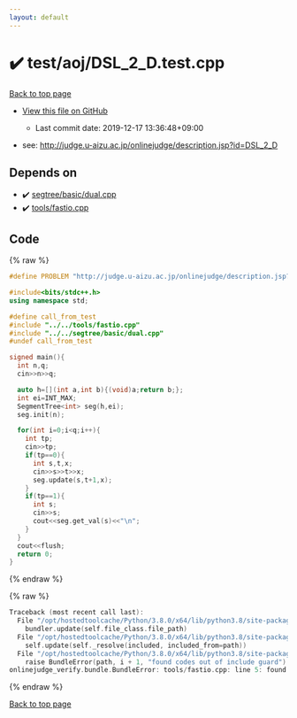 ```yaml
---
layout: default
---
```


<!-- mathjax config similar to math.stackexchange -->
<script type="text/javascript" async
  src="https://cdnjs.cloudflare.com/ajax/libs/mathjax/2.7.5/MathJax.js?config=TeX-MML-AM_CHTML">
</script>
<script type="text/x-mathjax-config">
  MathJax.Hub.Config({
    TeX: { equationNumbers: { autoNumber: "AMS" }},
    tex2jax: {
      inlineMath: [ ['$','$'] ],
      processEscapes: true
    },
    "HTML-CSS": { matchFontHeight: false },
    displayAlign: "left",
    displayIndent: "2em"
  });
</script>

<script type="text/javascript" src="https://cdnjs.cloudflare.com/ajax/libs/jquery/3.4.1/jquery.min.js"></script>
<script src="https://cdn.jsdelivr.net/npm/jquery-balloon-js@1.1.2/jquery.balloon.min.js" integrity="sha256-ZEYs9VrgAeNuPvs15E39OsyOJaIkXEEt10fzxJ20+2I=" crossorigin="anonymous"></script>
<script type="text/javascript" src="../../../assets/js/copy-button.js"></script>
<link rel="stylesheet" href="../../../assets/css/copy-button.css" />


# :heavy_check_mark: test/aoj/DSL_2_D.test.cpp

<a href="../../../index.html">Back to top page</a>

* <a href="{{ site.github.repository_url }}/blob/master/test/aoj/DSL_2_D.test.cpp">View this file on GitHub</a>
    - Last commit date: 2019-12-17 13:36:48+09:00


* see: <a href="http://judge.u-aizu.ac.jp/onlinejudge/description.jsp?id=DSL_2_D">http://judge.u-aizu.ac.jp/onlinejudge/description.jsp?id=DSL_2_D</a>


## Depends on

* :heavy_check_mark: <a href="../../../library/segtree/basic/dual.cpp.html">segtree/basic/dual.cpp</a>
* :heavy_check_mark: <a href="../../../library/tools/fastio.cpp.html">tools/fastio.cpp</a>


## Code

<a id="unbundled"></a>
{% raw %}
```cpp
#define PROBLEM "http://judge.u-aizu.ac.jp/onlinejudge/description.jsp?id=DSL_2_D"

#include<bits/stdc++.h>
using namespace std;

#define call_from_test
#include "../../tools/fastio.cpp"
#include "../../segtree/basic/dual.cpp"
#undef call_from_test

signed main(){
  int n,q;
  cin>>n>>q;

  auto h=[](int a,int b){(void)a;return b;};
  int ei=INT_MAX;
  SegmentTree<int> seg(h,ei);
  seg.init(n);

  for(int i=0;i<q;i++){
    int tp;
    cin>>tp;
    if(tp==0){
      int s,t,x;
      cin>>s>>t>>x;
      seg.update(s,t+1,x);
    }
    if(tp==1){
      int s;
      cin>>s;
      cout<<seg.get_val(s)<<"\n";
    }
  }
  cout<<flush;
  return 0;
}

```
{% endraw %}

<a id="bundled"></a>
{% raw %}
```cpp
Traceback (most recent call last):
  File "/opt/hostedtoolcache/Python/3.8.0/x64/lib/python3.8/site-packages/onlinejudge_verify/docs.py", line 328, in write_contents
    bundler.update(self.file_class.file_path)
  File "/opt/hostedtoolcache/Python/3.8.0/x64/lib/python3.8/site-packages/onlinejudge_verify/bundle.py", line 154, in update
    self.update(self._resolve(included, included_from=path))
  File "/opt/hostedtoolcache/Python/3.8.0/x64/lib/python3.8/site-packages/onlinejudge_verify/bundle.py", line 123, in update
    raise BundleError(path, i + 1, "found codes out of include guard")
onlinejudge_verify.bundle.BundleError: tools/fastio.cpp: line 5: found codes out of include guard

```
{% endraw %}

<a href="../../../index.html">Back to top page</a>

